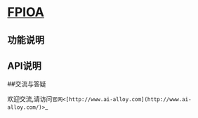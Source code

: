 # [FPIOA](https://alloyti-doc.readthedocs.io/zh_CN/latest/功能/fpioa_api.html#id3)

## 功能说明

## API说明

##交流与答疑

欢迎交流,请访问`官网<[http://www.ai-alloy.com](http://www.ai-alloy.com/)>`_

